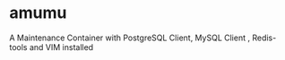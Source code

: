 # amumu
A Maintenance Container with PostgreSQL Client, MySQL Client , Redis-tools and VIM installed
